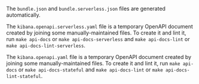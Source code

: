 The `bundle.json` and `bundle.serverless.json` files are generated automatically.

The `kibana.openapi.serverless.yaml` file is a temporary OpenAPI document created by joining some manually-maintained files.
To create it and lint it, run `make api-docs` or `make api-docs-serverless` and `make api-docs-lint` or `make api-docs-lint-serverless`.

The `kibana.openapi.yaml` file is a temporary OpenAPI document created by joining some manually-maintained files.
To create it and lint it, run `make api-docs` or `make api-docs-stateful` and `make api-docs-lint` or `make api-docs-lint-stateful`.